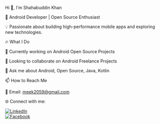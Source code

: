 Hi 👋, I'm Shahabuddin Khan


🚀 Android Developer | Open Source Enthusiast

💡 Passionate about building high-performance mobile apps and exploring new technologies.

🔥 What I Do

🚀 Currently working on Android Open Source Projects

💼 Looking to collaborate on Android Freelance Projects

💬 Ask me about Android, Open Source, Java, Kotlin


📫 How to Reach Me


📧 Email: meek2059@gmail.com



🌐 Connect with me:  

[![LinkedIn](https://img.shields.io/badge/LinkedIn-0A66C2?style=for-the-badge&logo=linkedin&logoColor=white)](shahabuddin-khan-806748250)  
[![Facebook](https://img.shields.io/badge/Facebook-1877F2?style=for-the-badge&logo=facebook&logoColor=white)](https://www.facebook.com/share/1KS5PxnNUy/)











